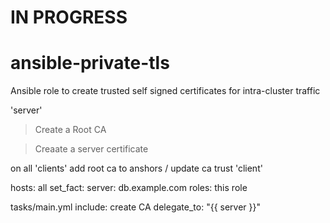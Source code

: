 # IN PROGRESS

# ansible-private-tls
Ansible role to create trusted self signed certificates for intra-cluster traffic


'server'
> Create a Root CA

> Creaate a server certificate


on all 'clients'
add root ca to anshors / update ca trust 'client'




hosts: all
set_fact:
    server: db.example.com
roles: this role



tasks/main.yml
    include: create CA
        delegate_to: "{{ server }}"